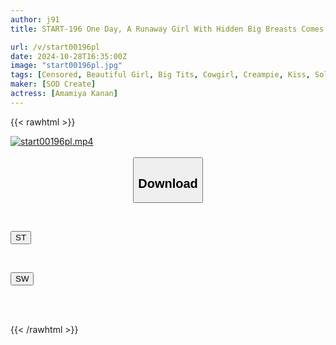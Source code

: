 ```yaml
---
author: j91
title: START-196 One Day, A Runaway Girl With Hidden Big Breasts Comes To Live In My Apartment. I Thought Of Her As A Daughter, But She Begs Me For Sex, And When I Take Off My Clothes, I Find Her To Have The Best Body I’ve Ever Had In My Life, And I Do It Over And Over Again, Amamiya Kanan

url: /v/start00196pl
date: 2024-10-28T16:35:00Z
image: "start00196pl.jpg"
tags: [Censored, Beautiful Girl, Big Tits, Cowgirl, Creampie, Kiss, Solowork]
maker: [SOD Create]
actress: [Amamiya Kanan]
---
```



{{< rawhtml >}}

<div class="video" data-videoid="MYMrlLbbz9iYY0">
    <a href="javascript:;">
        <img src="/v/start00196pl/start00196pl.jpg" width="WIDTH" height="HEIGHT" alt="start00196pl.mp4" loading="lazy">
    </a>
</div>

<script type="text/javascript" src="https://j91.asia/asset/on-demand-st.js"></script>

<br>
  <link rel="stylesheet" href="https://j91.asia/asset/bs5.css">
  
  <center>
  <button class="btn btn-primary" type="button" data-bs-toggle="collapse" data-bs-target=".multi-collapse" aria-expanded="false" aria-controls="multiCollapseExample1 multiCollapseExample2"><h2>Download</h2></button></center>
</p>
<div class="row">
  <div class="col">
    <div class="collapse multi-collapse" id="multiCollapseExample1">
      <div class="card card-body">
	      	      <br>
<div class="buttons">  
<p><a href="/v/start00196pl/st.html" target="_blank"><button class="btn-hover color-3"><i class="fa fa-download"></i> ST</button></a></p></div>
    </div>
  </div>
</div>
  <div class="col">
    <div class="collapse multi-collapse" id="multiCollapseExample2">
      <div class="card card-body">
	      <br>
<div class="buttons">
<p><a href="/v/start00196pl/sw.html" target="_blank"><button class="btn-hover color-2"><i class="fa fa-download"></i> SW</button></a></p></div>
<br><br>
      </div>
    </div>
  </div>
</div>

{{< /rawhtml >}}
